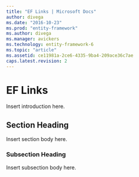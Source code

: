 ```yaml
---
title: "EF Links | Microsoft Docs"
author: divega
ms.date: "2016-10-23"
ms.prod: "entity-framework"
ms.author: divega
ms.manager: avickers
ms.technology: entity-framework-6
ms.topic: "article"
ms.assetid: ce11981a-2ce6-4335-9ba4-209ace36c7ae
caps.latest.revision: 2
---
```

# EF Links
Insert introduction here.  
  
## Section Heading  
 Insert section body here.  
  
### Subsection Heading  
 Insert subsection body here.